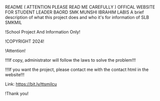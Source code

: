 README ( ATTENTION PLEASE READ ME CAREFULLY )
OFFICAL WEBSITE FOR STUDENT LEADER BAORD SMK MUNSHI IBRAHIM LABIS
A brief description of what this project does and who it's for information of SLB SMKMIL

!School Project And Information Only!

!COPYRIGHT 2024!

!Attention!

!!!If copy, administrator will follow the laws to solve the problem!!!

!!!If you want the project, please contact me with the contact html in the website!!!

Link: https://bit.ly/ttsmilcu

!Thank you!
